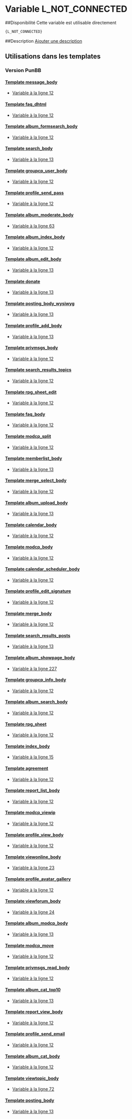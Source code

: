 # Variable L_NOT_CONNECTED

##Disponibilité
Cette variable est utilisable directement

```html
{L_NOT_CONNECTED}
```

##Description
[Ajouter une description](https://fa-tvars.appspot.com/var/L_NOT_CONNECTED)

## Utilisations dans les templates

### Version PunBB

#### [Template message_body](punbb/message_body.md#readme)
* [Variable &agrave; la ligne 12](../punbb/message_body.tpl#L12)

#### [Template faq_dhtml](punbb/faq_dhtml.md#readme)
* [Variable &agrave; la ligne 12](../punbb/faq_dhtml.tpl#L12)

#### [Template album_formsearch_body](punbb/album_formsearch_body.md#readme)
* [Variable &agrave; la ligne 12](../punbb/album_formsearch_body.tpl#L12)

#### [Template search_body](punbb/search_body.md#readme)
* [Variable &agrave; la ligne 13](../punbb/search_body.tpl#L13)

#### [Template groupcp_user_body](punbb/groupcp_user_body.md#readme)
* [Variable &agrave; la ligne 12](../punbb/groupcp_user_body.tpl#L12)

#### [Template profile_send_pass](punbb/profile_send_pass.md#readme)
* [Variable &agrave; la ligne 12](../punbb/profile_send_pass.tpl#L12)

#### [Template album_moderate_body](punbb/album_moderate_body.md#readme)
* [Variable &agrave; la ligne 63](../punbb/album_moderate_body.tpl#L63)

#### [Template album_index_body](punbb/album_index_body.md#readme)
* [Variable &agrave; la ligne 12](../punbb/album_index_body.tpl#L12)

#### [Template album_edit_body](punbb/album_edit_body.md#readme)
* [Variable &agrave; la ligne 13](../punbb/album_edit_body.tpl#L13)

#### [Template donate](punbb/donate.md#readme)
* [Variable &agrave; la ligne 13](../punbb/donate.tpl#L13)

#### [Template posting_body_wysiwyg](punbb/posting_body_wysiwyg.md#readme)
* [Variable &agrave; la ligne 13](../punbb/posting_body_wysiwyg.tpl#L13)

#### [Template profile_add_body](punbb/profile_add_body.md#readme)
* [Variable &agrave; la ligne 13](../punbb/profile_add_body.tpl#L13)

#### [Template privmsgs_body](punbb/privmsgs_body.md#readme)
* [Variable &agrave; la ligne 12](../punbb/privmsgs_body.tpl#L12)

#### [Template search_results_topics](punbb/search_results_topics.md#readme)
* [Variable &agrave; la ligne 12](../punbb/search_results_topics.tpl#L12)

#### [Template rpg_sheet_edit](punbb/rpg_sheet_edit.md#readme)
* [Variable &agrave; la ligne 12](../punbb/rpg_sheet_edit.tpl#L12)

#### [Template faq_body](punbb/faq_body.md#readme)
* [Variable &agrave; la ligne 12](../punbb/faq_body.tpl#L12)

#### [Template modcp_split](punbb/modcp_split.md#readme)
* [Variable &agrave; la ligne 12](../punbb/modcp_split.tpl#L12)

#### [Template memberlist_body](punbb/memberlist_body.md#readme)
* [Variable &agrave; la ligne 13](../punbb/memberlist_body.tpl#L13)

#### [Template merge_select_body](punbb/merge_select_body.md#readme)
* [Variable &agrave; la ligne 12](../punbb/merge_select_body.tpl#L12)

#### [Template album_upload_body](punbb/album_upload_body.md#readme)
* [Variable &agrave; la ligne 13](../punbb/album_upload_body.tpl#L13)

#### [Template calendar_body](punbb/calendar_body.md#readme)
* [Variable &agrave; la ligne 12](../punbb/calendar_body.tpl#L12)

#### [Template modcp_body](punbb/modcp_body.md#readme)
* [Variable &agrave; la ligne 12](../punbb/modcp_body.tpl#L12)

#### [Template calendar_scheduler_body](punbb/calendar_scheduler_body.md#readme)
* [Variable &agrave; la ligne 12](../punbb/calendar_scheduler_body.tpl#L12)

#### [Template profile_edit_signature](punbb/profile_edit_signature.md#readme)
* [Variable &agrave; la ligne 12](../punbb/profile_edit_signature.tpl#L12)

#### [Template merge_body](punbb/merge_body.md#readme)
* [Variable &agrave; la ligne 12](../punbb/merge_body.tpl#L12)

#### [Template search_results_posts](punbb/search_results_posts.md#readme)
* [Variable &agrave; la ligne 13](../punbb/search_results_posts.tpl#L13)

#### [Template album_showpage_body](punbb/album_showpage_body.md#readme)
* [Variable &agrave; la ligne 227](../punbb/album_showpage_body.tpl#L227)

#### [Template groupcp_info_body](punbb/groupcp_info_body.md#readme)
* [Variable &agrave; la ligne 12](../punbb/groupcp_info_body.tpl#L12)

#### [Template album_search_body](punbb/album_search_body.md#readme)
* [Variable &agrave; la ligne 12](../punbb/album_search_body.tpl#L12)

#### [Template rpg_sheet](punbb/rpg_sheet.md#readme)
* [Variable &agrave; la ligne 12](../punbb/rpg_sheet.tpl#L12)

#### [Template index_body](punbb/index_body.md#readme)
* [Variable &agrave; la ligne 15](../punbb/index_body.tpl#L15)

#### [Template agreement](punbb/agreement.md#readme)
* [Variable &agrave; la ligne 12](../punbb/agreement.tpl#L12)

#### [Template report_list_body](punbb/report_list_body.md#readme)
* [Variable &agrave; la ligne 12](../punbb/report_list_body.tpl#L12)

#### [Template modcp_viewip](punbb/modcp_viewip.md#readme)
* [Variable &agrave; la ligne 12](../punbb/modcp_viewip.tpl#L12)

#### [Template profile_view_body](punbb/profile_view_body.md#readme)
* [Variable &agrave; la ligne 12](../punbb/profile_view_body.tpl#L12)

#### [Template viewonline_body](punbb/viewonline_body.md#readme)
* [Variable &agrave; la ligne 23](../punbb/viewonline_body.tpl#L23)

#### [Template profile_avatar_gallery](punbb/profile_avatar_gallery.md#readme)
* [Variable &agrave; la ligne 12](../punbb/profile_avatar_gallery.tpl#L12)

#### [Template viewforum_body](punbb/viewforum_body.md#readme)
* [Variable &agrave; la ligne 24](../punbb/viewforum_body.tpl#L24)

#### [Template album_modcp_body](punbb/album_modcp_body.md#readme)
* [Variable &agrave; la ligne 13](../punbb/album_modcp_body.tpl#L13)

#### [Template modcp_move](punbb/modcp_move.md#readme)
* [Variable &agrave; la ligne 12](../punbb/modcp_move.tpl#L12)

#### [Template privmsgs_read_body](punbb/privmsgs_read_body.md#readme)
* [Variable &agrave; la ligne 12](../punbb/privmsgs_read_body.tpl#L12)

#### [Template album_cat_top10](punbb/album_cat_top10.md#readme)
* [Variable &agrave; la ligne 13](../punbb/album_cat_top10.tpl#L13)

#### [Template report_view_body](punbb/report_view_body.md#readme)
* [Variable &agrave; la ligne 12](../punbb/report_view_body.tpl#L12)

#### [Template profile_send_email](punbb/profile_send_email.md#readme)
* [Variable &agrave; la ligne 12](../punbb/profile_send_email.tpl#L12)

#### [Template album_cat_body](punbb/album_cat_body.md#readme)
* [Variable &agrave; la ligne 12](../punbb/album_cat_body.tpl#L12)

#### [Template viewtopic_body](punbb/viewtopic_body.md#readme)
* [Variable &agrave; la ligne 72](../punbb/viewtopic_body.tpl#L72)

#### [Template posting_body](punbb/posting_body.md#readme)
* [Variable &agrave; la ligne 13](../punbb/posting_body.tpl#L13)